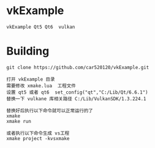 # vkExample
    vkExample Qt5 Qt6  vulkan

# Building
    git clone https://github.com/car520120/vkExample.git

    打开 vkExample 目录
    需要修改 xmake.lua  工程文件
    设置 qt5 或者 qt6  set_config("qt","C:/Lib/Qt/6.6.1")
    替换一下 vulkane 库相关路径 C:/Lib/VulkanSDK/1.3.224.1

    替换好后执行以下命令就可以正常运行的了
    xmake 
    xmake run

    或者执行以下命令生成 vs工程
    xmake project -kvsxmake